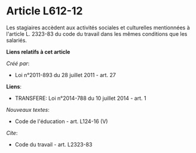 # Article L612-12

Les stagiaires accèdent aux activités sociales et culturelles mentionnées à l'article L. 2323-83 du code du travail dans les
mêmes conditions que les salariés.

**Liens relatifs à cet article**

_Créé par_:

  - Loi n°2011-893 du 28 juillet 2011 - art. 27

**Liens**:

  - TRANSFERE: Loi n°2014-788 du 10 juillet 2014 - art. 1

_Nouveaux textes_:

  - Code de l'éducation - art. L124-16 (V)

_Cite_:

  - Code du travail - art. L2323-83
